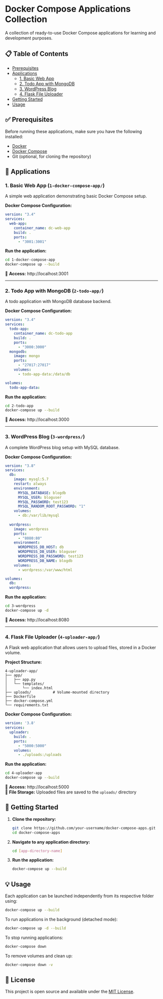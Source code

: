 # Docker Compose Applications Collection

A collection of ready-to-use Docker Compose applications for learning and development purposes.

## 📋 Table of Contents

- [Prerequisites](#prerequisites)
- [Applications](#applications)
  - [1. Basic Web App](#1-basic-web-app)
  - [2. Todo App with MongoDB](#2-todo-app-with-mongodb)
  - [3. WordPress Blog](#3-wordpress-blog)
  - [4. Flask File Uploader](#4-flask-file-uploader)
- [Getting Started](#getting-started)
- [Usage](#usage)

## ✅ Prerequisites

Before running these applications, make sure you have the following installed:

- [Docker](https://docs.docker.com/get-docker/)
- [Docker Compose](https://docs.docker.com/compose/install/)
- Git (optional, for cloning the repository)

## 🚀 Applications

### 1. Basic Web App (`1-docker-compose-app/`)

A simple web application demonstrating basic Docker Compose setup.

**Docker Compose Configuration:**
```yaml
version: "3.4"
services:
  web-app:
    container_name: dc-web-app
    build: .
    ports:
      - "3001:3001"
```

**Run the application:**
```bash
cd 1-docker-compose-app
docker-compose up --build
```

📍 **Access:** http://localhost:3001

---

### 2. Todo App with MongoDB (`2-todo-app/`)

A todo application with MongoDB database backend.

**Docker Compose Configuration:**
```yaml
version: "3.4"
services:
  todo-app:
    container_name: dc-todo-app
    build: .
    ports:
      - "3000:3000"
  mongodb:
    image: mongo
    ports:
      - "27017:27017"
    volumes:
      - todo-app-data:/data/db

volumes:
  todo-app-data:
```

**Run the application:**
```bash
cd 2-todo-app
docker-compose up --build
```

📍 **Access:** http://localhost:3000

---

### 3. WordPress Blog (`3-wordpress/`)

A complete WordPress blog setup with MySQL database.

**Docker Compose Configuration:**
```yaml
version: "3.8"
services:
  db:
    image: mysql:5.7
    restart: always
    environment:
      MYSQL_DATABASE: blogdb
      MYSQL_USER: bloguser
      MYSQL_PASSWORD: test123
      MYSQL_RANDOM_ROOT_PASSWORD: "1"
    volumes:
      - db:/var/lib/mysql
  
  wordpress:
    image: wordpress
    ports:
      - "8080:80"
    environment:
      WORDPRESS_DB_HOST: db
      WORDPRESS_DB_USER: bloguser
      WORDPRESS_DB_PASSWORD: test123
      WORDPRESS_DB_NAME: blogdb
    volumes:
      - wordpress:/var/www/html

volumes:
  db:
  wordpress:
```

**Run the application:**
```bash
cd 3-wordpress
docker-compose up -d
```

📍 **Access:** http://localhost:8080

---

### 4. Flask File Uploader (`4-uploader-app/`)

A Flask web application that allows users to upload files, stored in a Docker volume.

**Project Structure:**
```
4-uploader-app/
├── app/
│   ├── app.py
│   └── templates/
│       └── index.html
├── uploads/          # Volume-mounted directory
├── Dockerfile
├── docker-compose.yml
└── requirements.txt
```

**Docker Compose Configuration:**
```yaml
version: '3.8'
services:
  uploader:
    build: .
    ports:
      - "5000:5000"
    volumes:
      - ./uploads:/uploads
```

**Run the application:**
```bash
cd 4-uploader-app
docker-compose up --build
```

📍 **Access:** http://localhost:5000  
📁 **File Storage:** Uploaded files are saved to the `uploads/` directory

## 🏁 Getting Started

1. **Clone the repository:**
   ```bash
   git clone https://github.com/your-username/docker-compose-apps.git
   cd docker-compose-apps
   ```

2. **Navigate to any application directory:**
   ```bash
   cd [app-directory-name]
   ```

3. **Run the application:**
   ```bash
   docker-compose up --build
   ```

## 💡 Usage

Each application can be launched independently from its respective folder using:

```bash
docker-compose up --build
```

To run applications in the background (detached mode):
```bash
docker-compose up -d --build
```

To stop running applications:
```bash
docker-compose down
```

To remove volumes and clean up:
```bash
docker-compose down -v
```



## 📝 License

This project is open source and available under the [MIT License](LICENSE).

